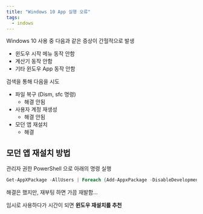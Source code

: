 ```yaml
---
title: "Windows 10 App 실행 오류"
tags:
  - indows
---
```


Windows 10 사용 중 다음과 같은 증상이 간헐적으로 발생
- 윈도우 시작 메뉴 동작 안함
- 계산기 동작 안함
- 기타 윈도우 App 동작 안함

검색을 통해 다음을 시도
- 파일 복구 (Dism, sfc 명령)
  - 해결 안됨
- 사용자 계정 재생성
  - 해결 안됨
- 모던 앱 재설치
  - 해결

## 모던 앱 재설치 방법
관리자 권한 PowerShell 으로 아래의 명령 실행

```powershell
Get-AppXPackage -AllUsers | Foreach {Add-AppxPackage -DisableDevelopmentMode -Register "$($_.InstallLocation)\AppXManifest.xml"}
```

해결은 했지만, 재부팅 하면 가끔 재발함...

임시로 사용하다가 시간이 되면 **윈도우 재설치를 추천**
